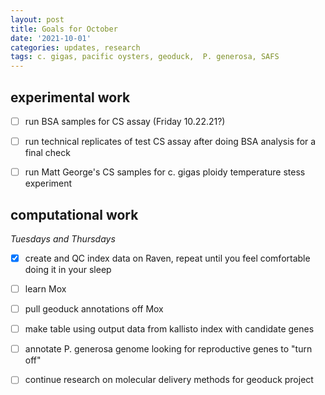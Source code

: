 ```yaml
---
layout: post
title: Goals for October
date: '2021-10-01'
categories: updates, research
tags: c. gigas, pacific oysters, geoduck,  P. generosa, SAFS
---
```


## experimental work

- [ ] run BSA samples for CS assay (Friday 10.22.21?)

- [ ] run technical replicates of test CS assay after doing BSA analysis for a final check

- [ ] run Matt George's CS samples for c. gigas ploidy temperature stess experiment 

## computational work
*Tuesdays and Thursdays*

- [x] create and QC index data on Raven, repeat until you feel comfortable doing it in your sleep

- [ ] learn Mox

- [ ] pull geoduck annotations off Mox

- [ ] make table using output data from kallisto index with candidate genes
 
- [ ] annotate P. generosa genome looking for reproductive genes to "turn off"

- [ ] continue research on molecular delivery methods for geoduck project 
